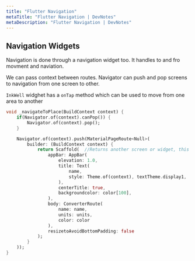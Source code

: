 ```yaml
---
title: "Flutter Navigation"
metaTitle: "Flutter Navigation | DevNotes"
metaDescription: "Flutter Navigation | DevNotes"
---
```


## Navigation Widgets

Navigation is done through a navigation widget too. It handles to and fro movment and naviation. 

We can pass context between routes. Navigator can push and pop screens to navigation from one screen to other.

`InkWell` widghet has a `onTap` method which can be used to move from one area to another
```dart
void _navigateToPlace(BuildContext context) {
    if(Navigator.of(context).canPop()) {
        Navigator.of(context).pop();
    }

    Navigator.of(context).push(MaterialPageRoute<Null>(
        builder: (BuildContext context) {
            return Scaffold(  //Returns another screen or widget, this can easily be another premade screen like AboutScreen()
                appBar: AppBar(
                    elevation: 1.0,
                    title: Text(
                        name,
                        style: Theme.of(context), textTheme.display1,
                    ),
                    centerTitle: true,
                    backgroundcolor: color[100],
                ),
                body: ConverterRoute(
                    name: name,
                    units: units,
                    color: color
                ),
                resizetoAvoidBottomPadding: false
            );
        }
    ));
}

```

